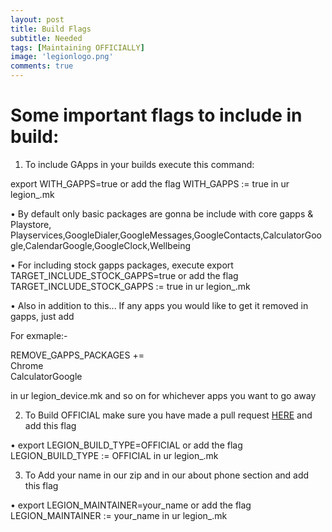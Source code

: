 ```yaml
---
layout: post
title: Build Flags
subtitle: Needed
tags: [Maintaining OFFICIALLY]
image: 'legionlogo.png'
comments: true
---
```

# Some important flags to include in build:

1) To include GApps in your builds execute this command:

export WITH_GAPPS=true
or add the flag WITH_GAPPS := true in ur legion_<device>.mk

• By default only basic packages are gonna be include with core gapps & Playstore, Playservices,GoogleDialer,GoogleMessages,GoogleContacts,CalculatorGoogle,CalendarGoogle,GoogleClock,Wellbeing

• For including stock gapps packages, execute
export TARGET_INCLUDE_STOCK_GAPPS=true
or add the flag TARGET_INCLUDE_STOCK_GAPPS :=  true in ur legion_<device>.mk

• Also in addition to this...
If any apps you would like to get it removed in gapps, just add
<!--adsense-->
For exmaple:-

REMOVE_GAPPS_PACKAGES += \
         Chrome \
         CalculatorGoogle

in ur legion_device.mk and so on for whichever apps you want to go away

2) To Build OFFICIAL make sure you have made a pull request [HERE](https://github.com/Project-LegionOS/vendor_legion/blob/11/legion.devices) and add this flag

• export LEGION_BUILD_TYPE=OFFICIAL
or add the flag LEGION_BUILD_TYPE := OFFICIAL in ur legion_<device>.mk

3) To Add your name in our zip and in our about phone section and add this flag

• export LEGION_MAINTAINER=your_name
or add the flag LEGION_MAINTAINER :=  your_name in ur legion_<device>.mk
<!--adsense-->